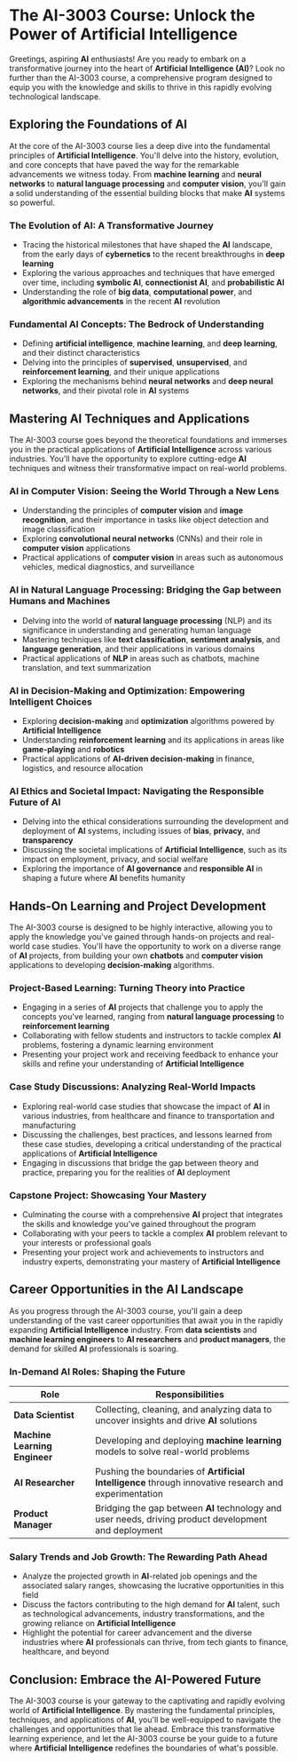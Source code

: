 # The AI-3003 Course: Unlock the Power of Artificial Intelligence

Greetings, aspiring **AI** enthusiasts! Are you ready to embark on a transformative journey into the heart of **Artificial Intelligence (AI)**? Look no further than the AI-3003 course, a comprehensive program designed to equip you with the knowledge and skills to thrive in this rapidly evolving technological landscape.

## Exploring the Foundations of AI

At the core of the AI-3003 course lies a deep dive into the fundamental principles of **Artificial Intelligence**. You'll delve into the history, evolution, and core concepts that have paved the way for the remarkable advancements we witness today. From **machine learning** and **neural networks** to **natural language processing** and **computer vision**, you'll gain a solid understanding of the essential building blocks that make **AI** systems so powerful.

### The Evolution of AI: A Transformative Journey

- Tracing the historical milestones that have shaped the **AI** landscape, from the early days of **cybernetics** to the recent breakthroughs in **deep learning**
- Exploring the various approaches and techniques that have emerged over time, including **symbolic AI**, **connectionist AI**, and **probabilistic AI**
- Understanding the role of **big data**, **computational power**, and **algorithmic advancements** in the recent **AI** revolution

### Fundamental AI Concepts: The Bedrock of Understanding

- Defining **artificial intelligence**, **machine learning**, and **deep learning**, and their distinct characteristics
- Delving into the principles of **supervised**, **unsupervised**, and **reinforcement learning**, and their unique applications
- Exploring the mechanisms behind **neural networks** and **deep neural networks**, and their pivotal role in **AI** systems

## Mastering AI Techniques and Applications

The AI-3003 course goes beyond the theoretical foundations and immerses you in the practical applications of **Artificial Intelligence** across various industries. You'll have the opportunity to explore cutting-edge **AI** techniques and witness their transformative impact on real-world problems.

### AI in Computer Vision: Seeing the World Through a New Lens

- Understanding the principles of **computer vision** and **image recognition**, and their importance in tasks like object detection and image classification
- Exploring **convolutional neural networks** (CNNs) and their role in **computer vision** applications
- Practical applications of **computer vision** in areas such as autonomous vehicles, medical diagnostics, and surveillance

### AI in Natural Language Processing: Bridging the Gap between Humans and Machines

- Delving into the world of **natural language processing** (NLP) and its significance in understanding and generating human language
- Mastering techniques like **text classification**, **sentiment analysis**, and **language generation**, and their applications in various domains
- Practical applications of **NLP** in areas such as chatbots, machine translation, and text summarization

### AI in Decision-Making and Optimization: Empowering Intelligent Choices

- Exploring **decision-making** and **optimization** algorithms powered by **Artificial Intelligence**
- Understanding **reinforcement learning** and its applications in areas like **game-playing** and **robotics**
- Practical applications of **AI-driven decision-making** in finance, logistics, and resource allocation

### AI Ethics and Societal Impact: Navigating the Responsible Future of AI

- Delving into the ethical considerations surrounding the development and deployment of **AI** systems, including issues of **bias**, **privacy**, and **transparency**
- Discussing the societal implications of **Artificial Intelligence**, such as its impact on employment, privacy, and social welfare
- Exploring the importance of **AI governance** and **responsible AI** in shaping a future where **AI** benefits humanity

## Hands-On Learning and Project Development

The AI-3003 course is designed to be highly interactive, allowing you to apply the knowledge you've gained through hands-on projects and real-world case studies. You'll have the opportunity to work on a diverse range of **AI** projects, from building your own **chatbots** and **computer vision** applications to developing **decision-making** algorithms.

### Project-Based Learning: Turning Theory into Practice

- Engaging in a series of **AI** projects that challenge you to apply the concepts you've learned, ranging from **natural language processing** to **reinforcement learning**
- Collaborating with fellow students and instructors to tackle complex **AI** problems, fostering a dynamic learning environment
- Presenting your project work and receiving feedback to enhance your skills and refine your understanding of **Artificial Intelligence**

### Case Study Discussions: Analyzing Real-World Impacts

- Exploring real-world case studies that showcase the impact of **AI** in various industries, from healthcare and finance to transportation and manufacturing
- Discussing the challenges, best practices, and lessons learned from these case studies, developing a critical understanding of the practical applications of **Artificial Intelligence**
- Engaging in discussions that bridge the gap between theory and practice, preparing you for the realities of **AI** deployment

### Capstone Project: Showcasing Your Mastery

- Culminating the course with a comprehensive **AI** project that integrates the skills and knowledge you've gained throughout the program
- Collaborating with your peers to tackle a complex **AI** problem relevant to your interests or professional goals
- Presenting your project work and achievements to instructors and industry experts, demonstrating your mastery of **Artificial Intelligence**

## Career Opportunities in the AI Landscape

As you progress through the AI-3003 course, you'll gain a deep understanding of the vast career opportunities that await you in the rapidly expanding **Artificial Intelligence** industry. From **data scientists** and **machine learning engineers** to **AI researchers** and **product managers**, the demand for skilled **AI** professionals is soaring.

### In-Demand AI Roles: Shaping the Future

| Role | Responsibilities |
| --- | --- |
| **Data Scientist** | Collecting, cleaning, and analyzing data to uncover insights and drive **AI** solutions |
| **Machine Learning Engineer** | Developing and deploying **machine learning** models to solve real-world problems |
| **AI Researcher** | Pushing the boundaries of **Artificial Intelligence** through innovative research and experimentation |
| **Product Manager** | Bridging the gap between **AI** technology and user needs, driving product development and deployment |

### Salary Trends and Job Growth: The Rewarding Path Ahead

- Analyze the projected growth in **AI**-related job openings and the associated salary ranges, showcasing the lucrative opportunities in this field
- Discuss the factors contributing to the high demand for **AI** talent, such as technological advancements, industry transformations, and the growing reliance on **Artificial Intelligence**
- Highlight the potential for career advancement and the diverse industries where **AI** professionals can thrive, from tech giants to finance, healthcare, and beyond

## Conclusion: Embrace the AI-Powered Future

The AI-3003 course is your gateway to the captivating and rapidly evolving world of **Artificial Intelligence**. By mastering the fundamental principles, techniques, and applications of **AI**, you'll be well-equipped to navigate the challenges and opportunities that lie ahead. Embrace this transformative learning experience, and let the AI-3003 course be your guide to a future where **Artificial Intelligence** redefines the boundaries of what's possible.

